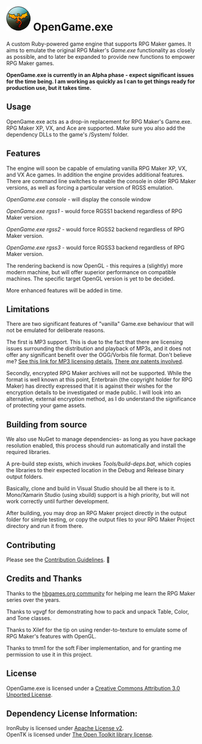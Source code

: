 # ![logo](Tools/logo.png) OpenGame.exe
A custom Ruby-powered game engine that supports RPG Maker games.  It aims to emulate the original 
RPG Maker's *Game.exe* functionality as closely as possible, and to later be expanded to provide 
new functions to empower RPG Maker games.

**OpenGame.exe is currently in an Alpha phase - expect significant issues for the time being. I 
am working as quickly as I can to get things ready for production use, but it takes time.**


Usage
-----
OpenGame.exe acts as a drop-in replacement for RPG Maker's Game.exe. RPG Maker XP, VX, and Ace are 
supported.  Make sure you also add the dependency DLLs to the game's /System/ folder.


Features
--------
The engine will soon be capable of emulating vanilla RPG Maker XP, VX, and VX Ace games. In 
addition the engine provides additional features.  There are command line switches to enable
the console in older RPG Maker versions, as well as forcing a particular version of RGSS emulation.

*OpenGame.exe console* - will display the console window

*OpenGame.exe rgss1* - would force RGSS1 backend regardless of RPG Maker version.

*OpenGame.exe rgss2* - would force RGSS2 backend regardless of RPG Maker version.

*OpenGame.exe rgss3* - would force RGSS3 backend regardless of RPG Maker version.


The rendering backend is now OpenGL - this requires a (slightly) more modern machine, but will 
offer superior performance on compatible machines.  The specific target OpenGL version is yet to 
be decided.

More enhanced features will be added in time.


Limitations
-----------
There are two significant features of "vanilla" Game.exe behaviour that will not be emulated for
deliberate reasons.

The first is MP3 support.  This is due to the fact that there are licensing issues surrounding
the distribution and playback of MP3s, and it does not offer any significant benefit over the
OGG/Vorbis file format. Don't believe me? 
[See this link for MP3 licensing details.](http://mp3licensing.com/royalty/software.html)
[There *are* patents involved](http://mp3licensing.com/patents/index.html).

Secondly, encrypted RPG Maker archives will not be supported.  While the format is well known 
at this point, Enterbrain (the copyright holder for RPG Maker) has directly expressed that it is 
against their wishes for the encryption details to be investigated or made public. I will look 
into an alternative, external encryption method, as I do understand the significance of protecting
your game assets.


Building from source
--------------------
We also use NuGet to manage dependencies- as long as you have package resolution enabled, 
this process should run automatically and install the required libraries.

A pre-build step exists, which invokes *Tools/build-deps.bat*, which copies the libraries to
their expected location in the Debug and Release binary output folders.

Basically, clone and build in Visual Studio should be all there is to it.  Mono/Xamarin Studio
(using xbuild) support is a high priority, but will not work correctly until further development.

After building, you may drop an RPG Maker project directly in the output folder for
simple testing, or copy the output files to your RPG Maker Project directory and run it from there.


Contributing
------------
Please see the [Contribution Guidelines](CONTRIBUTING.MD). :eyes:


Credits and Thanks
------------------
Thanks to the [hbgames.org community](http://www.hbgames.org/) for helping me learn the RPG Maker 
series over the years.  

Thanks to vgvgf for demonstrating how to pack and unpack Table, Color, and Tone classes.  

Thanks to Xilef for the tip on using render-to-texture to emulate some of RPG Maker's features 
with OpenGL.

Thanks to tmm1 for the soft Fiber implementation, and for granting me permission to use it in this
project.


License
-------
OpenGame.exe is licensed under a 
[Creative Commons Attribution 3.0 Unported License](http://creativecommons.org/licenses/by/3.0/).


Dependency License Information:
-------------------------------

IronRuby is licensed under [Apache License v2](http://www.apache.org/licenses/LICENSE-2.0).  
OpenTK is licensed under [The Open Toolkit library license](http://www.opentk.com/project/license).
